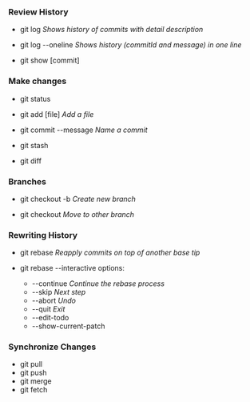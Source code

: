 ### Review History

* git log
  _Shows history of commits with detail description_

* git log --oneline
  _Shows history (commitId and message) in one line_

* git show [commit]

### Make changes

* git status
* git add [file]
  _Add a file_
  
* git commit --message
  _Name a commit_

* git stash
* git diff

### Branches

* git checkout -b <branchName> 
  _Create new branch_

* git checkout <branchName>
  _Move to other branch_

### Rewriting History

* git rebase
  _Reapply commits on top of another base tip_

* git rebase --interactive
  options: 
   * --continue  _Continue the rebase process_
   * --skip _Next step_
   * --abort  _Undo_
   * --quit _Exit_
   * --edit-todo 
   * --show-current-patch

### Synchronize Changes

* git pull
* git push
* git merge
* git fetch



